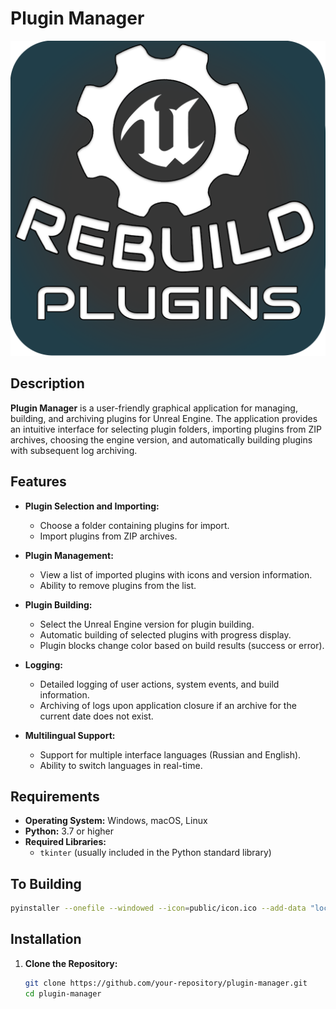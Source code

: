 ﻿# Plugin Manager

![Logo](public/icon.png)

## Description

**Plugin Manager** is a user-friendly graphical application for managing, building, and archiving plugins for Unreal Engine. The application provides an intuitive interface for selecting plugin folders, importing plugins from ZIP archives, choosing the engine version, and automatically building plugins with subsequent log archiving.

## Features

- **Plugin Selection and Importing:**
  - Choose a folder containing plugins for import.
  - Import plugins from ZIP archives.

- **Plugin Management:**
  - View a list of imported plugins with icons and version information.
  - Ability to remove plugins from the list.

- **Plugin Building:**
  - Select the Unreal Engine version for plugin building.
  - Automatic building of selected plugins with progress display.
  - Plugin blocks change color based on build results (success or error).

- **Logging:**
  - Detailed logging of user actions, system events, and build information.
  - Archiving of logs upon application closure if an archive for the current date does not exist.

- **Multilingual Support:**
  - Support for multiple interface languages (Russian and English).
  - Ability to switch languages in real-time.

## Requirements

- **Operating System:** Windows, macOS, Linux
- **Python:** 3.7 or higher
- **Required Libraries:**
  - `tkinter` (usually included in the Python standard library)

## To Building

  ```bash
  pyinstaller --onefile --windowed --icon=public/icon.ico --add-data "locales/*.json;locales" --add-data "public/*.png;public" --add-data "public/*.gif;public" main.py
```
## Installation

1. **Clone the Repository:**

   ```bash
   git clone https://github.com/your-repository/plugin-manager.git
   cd plugin-manager
   ```
